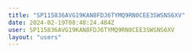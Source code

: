 ```yaml
---
title: "SP115836AVG19KAN8FDJ6TYMQ9RN0CEE3SWSNS6XV"
date: 2024-02-19T08:48:24.484Z
user: SP115836AVG19KAN8FDJ6TYMQ9RN0CEE3SWSNS6XV
layout: "users"
---
```

    
